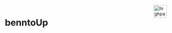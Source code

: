 <a href="#">
  <img 
    src="https://github.com/tiffythinhdang/bentoUp/blob/master/assets/titlogo.png"
    alt="highpaw logo" 
    align="right" height="40"
  />
</a>

benntoUp
======================
